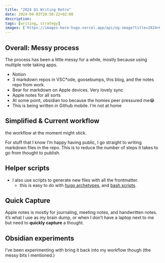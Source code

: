 ```yaml
---
title: "2024 Q1 Writing Retro"
date: 2024-04-03T20:50:22+02:00
description:
tags: [writing, strategy]
images: ['https://images-here-hugo.vercel.app/api/og-image?title=2024+Q1+Writing+Retro']
---
```

## Overall: Messy process
The process has been a little messy for a while,
mostly because using multiple note taking apps. 
- Notion
- 3 markdown repos in VSC*ode, goosebumps, this blog,
and the notes repo from work.
- Bear for markdown on Apple devices. Very lovely sync
- Apple notes for all sorts
- At some point, obsidian too because the homies peer pressured me😂
- This is being written in Github mobile. I'm not at home
 
## Simplified & Current workflow
the workflow at the moment might stick. 

For stuff that I know I’m happy having public, I go straight to writing markdown files in the repo.
This is to reduce the number of steps it takes to go from thought to publish. 
## Helper scripts

- I also use scripts to generate new files with all the frontmatter.
  - this is easy to do with [hugo archetypes](), and [bash scripts]().

## Quick Capture
Apple notes is mostly for journaling, meeting notes, and handwritten notes.
it’s what I use as my brain dump, or when I don’t have a laptop next to me but need to **quickly capture** a thought. 

## Obsidian experiments  
I’ve been experimenting with bring it back into my workflow though (the messy bits I mentioned.)